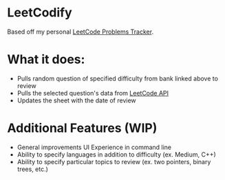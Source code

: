 # LeetCodify
Based off my personal [LeetCode Problems Tracker](https://docs.google.com/spreadsheets/d/15DI1H9-EqIZ2KEXeIguB98tmE3vQECJEVUZOnU6AQRE/edit?gid=0#gid=0).

# What it does:
- Pulls random question of specified difficulty from bank linked above to review
- Pulls the selected question's data from [LeetCode API](https://github.com/alfaarghya/alfa-leetcode-api)
- Updates the sheet with the date of review

# Additional Features (WIP)
- General improvements UI Experience in command line
- Ability to specify languages in addition to difficulty (ex. Medium, C++) 
- Ability to specify particular topics to review (ex. two pointers, binary trees, etc.)



  




